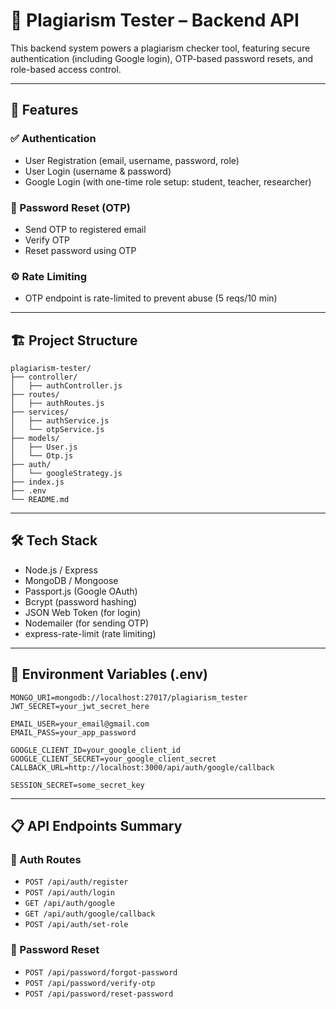 # 🧠 Plagiarism Tester – Backend API

This backend system powers a plagiarism checker tool, featuring secure authentication (including Google login), OTP-based password resets, and role-based access control.

---

## 🚀 Features

### ✅ Authentication
- User Registration (email, username, password, role)
- User Login (username & password)
- Google Login (with one-time role setup: student, teacher, researcher)

### 🔐 Password Reset (OTP)
- Send OTP to registered email
- Verify OTP
- Reset password using OTP

### ⚙️ Rate Limiting
- OTP endpoint is rate-limited to prevent abuse (5 reqs/10 min)

---

## 🏗️ Project Structure

```
plagiarism-tester/
├── controller/
│   ├── authController.js
├── routes/
│   ├── authRoutes.js
├── services/
│   ├── authService.js
│   └── otpService.js
├── models/
│   ├── User.js
│   └── Otp.js
├── auth/
│   └── googleStrategy.js
├── index.js
├── .env
└── README.md
```

---

## 🛠️ Tech Stack

- Node.js / Express
- MongoDB / Mongoose
- Passport.js (Google OAuth)
- Bcrypt (password hashing)
- JSON Web Token (for login)
- Nodemailer (for sending OTP)
- express-rate-limit (rate limiting)

---

## 🔐 Environment Variables (.env)
```
MONGO_URI=mongodb://localhost:27017/plagiarism_tester
JWT_SECRET=your_jwt_secret_here

EMAIL_USER=your_email@gmail.com
EMAIL_PASS=your_app_password

GOOGLE_CLIENT_ID=your_google_client_id
GOOGLE_CLIENT_SECRET=your_google_client_secret
CALLBACK_URL=http://localhost:3000/api/auth/google/callback

SESSION_SECRET=some_secret_key
```

---

## 📋 API Endpoints Summary

### 🔑 Auth Routes
- `POST /api/auth/register`
- `POST /api/auth/login`
- `GET /api/auth/google`
- `GET /api/auth/google/callback`
- `POST /api/auth/set-role` 

### 🔐 Password Reset
- `POST /api/password/forgot-password`
- `POST /api/password/verify-otp`
- `POST /api/password/reset-password`


